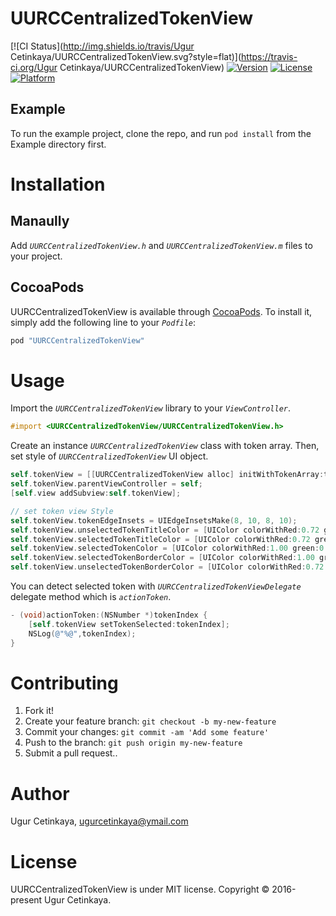 # UURCCentralizedTokenView

[![CI Status](http://img.shields.io/travis/Ugur Cetinkaya/UURCCentralizedTokenView.svg?style=flat)](https://travis-ci.org/Ugur Cetinkaya/UURCCentralizedTokenView)
[![Version](https://img.shields.io/cocoapods/v/UURCCentralizedTokenView.svg?style=flat)](http://cocoapods.org/pods/UURCCentralizedTokenView)
[![License](https://img.shields.io/cocoapods/l/UURCCentralizedTokenView.svg?style=flat)](http://cocoapods.org/pods/UURCCentralizedTokenView)
[![Platform](https://img.shields.io/cocoapods/p/UURCCentralizedTokenView.svg?style=flat)](http://cocoapods.org/pods/UURCCentralizedTokenView)

## Example

To run the example project, clone the repo, and run `pod install` from the Example directory first.

# Installation
## Manaully
Add *`UURCCentralizedTokenView.h`* and *`UURCCentralizedTokenView.m`*  files to your project.

## CocoaPods
UURCCentralizedTokenView is available through [CocoaPods](http://cocoapods.org). To install
it, simply add the following line to your *`Podfile`*:

```ruby
pod "UURCCentralizedTokenView"
```

# Usage

Import the *`UURCCentralizedTokenView`* library to your *`ViewController`*.  
````objective-c
#import <UURCCentralizedTokenView/UURCCentralizedTokenView.h>
````

Create an instance *`UURCCentralizedTokenView`* class with token array. Then, set style of *`UURCCentralizedTokenView`* UI object.

````objective-c
self.tokenView = [[UURCCentralizedTokenView alloc] initWithTokenArray:tokenArray];
self.tokenView.parentViewController = self;
[self.view addSubview:self.tokenView];

// set token view Style
self.tokenView.tokenEdgeInsets = UIEdgeInsetsMake(8, 10, 8, 10);
self.tokenView.unselectedTokenTitleColor = [UIColor colorWithRed:0.72 green:0.11 blue:0.11 alpha:1.0];
self.tokenView.selectedTokenTitleColor = [UIColor colorWithRed:0.72 green:0.11 blue:0.11 alpha:1.0];
self.tokenView.selectedTokenColor = [UIColor colorWithRed:1.00 green:0.94 blue:0.67 alpha:1.0];
self.tokenView.selectedTokenBorderColor = [UIColor colorWithRed:1.00 green:0.94 blue:0.67 alpha:1.0];
self.tokenView.unselectedTokenBorderColor = [UIColor colorWithRed:0.72 green:0.11 blue:0.11 alpha:1.0];
````

You can detect selected token with *`UURCCentralizedTokenViewDelegate`* delegate method which is *`actionToken`*.

````objective-c
- (void)actionToken:(NSNumber *)tokenIndex {
    [self.tokenView setTokenSelected:tokenIndex];
    NSLog(@"%@",tokenIndex);
}
````

# Contributing

1. Fork it!
2. Create your feature branch: `git checkout -b my-new-feature`
3. Commit your changes: `git commit -am 'Add some feature'`
4. Push to the branch: `git push origin my-new-feature`
5. Submit a pull request..

# Author

Ugur Cetinkaya, ugurcetinkaya@ymail.com


# License

UURCCentralizedTokenView is under MIT license.
Copyright © 2016-present Ugur Cetinkaya.
